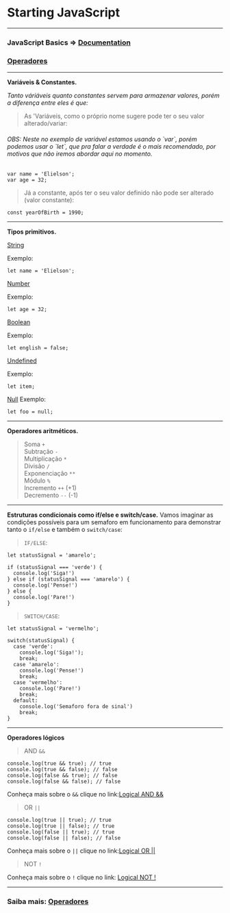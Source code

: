 # Starting JavaScript

_________
### JavaScript Basics => [Documentation](https://developer.mozilla.org/en-US/docs/Learn/Getting_started_with_the_web/JavaScript_basics)  
### [Operadores](https://developer.mozilla.org/pt-BR/docs/Web/JavaScript/Reference/Operators)

_________
**Variáveis & Constantes.**

*Tanto váriáveis quanto constantes servem para armazenar valores, porém a diferença entre eles é que:*


>As 'Variáveis, como o próprio nome sugere pode ter o seu valor alterado/variar:
>
<h6><em> OBS: Neste no exemplo de variável estamos usando o `var`, porém podemos usar o `let`, que pra falar a verdade 
é o mais recomendado, por motivos que não iremos abordar aqui no momento. </em></h6>

```
var name = 'Elielson';
var age = 32;
```

>Já a constante, após ter o seu valor definido não pode ser alterado (valor constante):
```
const yearOfBirth = 1990; 
```
_________
**Tipos primitivos.**

[String](https://developer.mozilla.org/en-US/docs/Web/JavaScript/Reference/Global_Objects/String)

Exemplo:
```
let name = 'Elielson';
```

[Number](https://developer.mozilla.org/en-US/docs/Web/JavaScript/Reference/Global_Objects/Number)

Exemplo:
```
let age = 32;
```

[Boolean](https://developer.mozilla.org/en-US/docs/Web/JavaScript/Reference/Global_Objects/Boolean)

Exemplo:
```
let english = false;
```
[Undefined](https://developer.mozilla.org/en-US/docs/Web/JavaScript/Reference/Global_Objects/Undefined)

Exemplo:
```
let item;
```

[Null](https://developer.mozilla.org/en-US/docs/Web/JavaScript/Reference/Global_Objects/Null)
Exemplo:
```
let foo = null;
```
_________
**Operadores aritméticos.**
 >Soma `+` <br />
 >Subtração `-` <br />
 >Multiplicação `*` <br />
 >Divisão `/` <br />
 >Exponenciação `**` <br />
 >Módulo `%` <br />
 >Incremento `++` (+1) <br />
 >Decremento `--` (-1) <br />

_________
**Estruturas condicionais como if/else e switch/case.**
Vamos imaginar as condições possíveis para um semaforo em funcionamento para demonstrar tanto o `if/else` e também o `switch/case`:
>`IF/ELSE`:
```
let statusSignal = 'amarelo';

if (statusSignal === 'verde') {
  console.log('Siga!')
} else if (statusSignal === 'amarelo') {
  console.log('Pense!')
} else {
  console.log('Pare!')
}
```

>`SWITCH/CASE`:
```
let statusSignal = 'vermelho';

switch(statusSignal) {
  case 'verde':
    console.log('Siga!');
    break;
  case 'amarelo':
    console.log('Pense!')
    break;
  case 'vermelho':
    console.log('Pare!')
    break;
  default:
    console.log('Semaforo fora de sinal')
    break;
}
```
_________
**Operadores lógicos**

>AND `&&`
```
console.log(true && true); // true
console.log(true && false); // false
console.log(false && true); // false
console.log(false && false); // false
```
Conheça mais sobre o `&&` clique no link:[Logical AND &&](https://developer.mozilla.org/en-US/docs/Web/JavaScript/Reference/Operators/Logical_AND)

>OR `||`
```
console.log(true || true); // true
console.log(true || false); // true
console.log(false || true); // true
console.log(false || false); // false
```
Conheça mais sobre o `||` clique no link:[Logical OR ||](https://developer.mozilla.org/en-US/docs/Web/JavaScript/Reference/Operators/Logical_OR)

>NOT `!`

Conheça mais sobre o `!` clique no link: [Logical NOT !](https://developer.mozilla.org/en-US/docs/Web/JavaScript/Reference/Operators/Logical_NOT)
_________
### Saiba mais: [Operadores](https://developer.mozilla.org/pt-BR/docs/Web/JavaScript/Reference/Operators)
